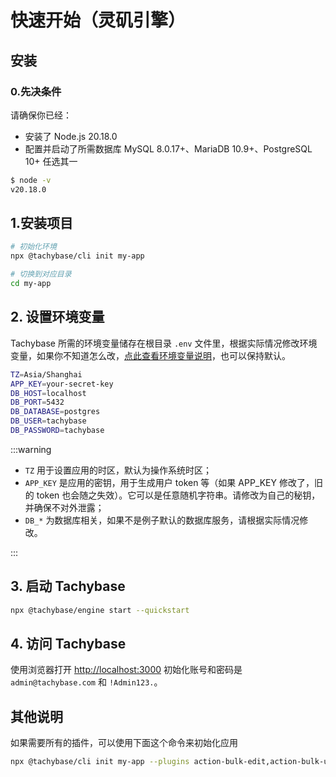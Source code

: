 # 快速开始（灵矶引擎）

## 安装

### 0.先决条件
 请确保你已经：

- 安装了 Node.js 20.18.0
- 配置并启动了所需数据库 MySQL 8.0.17+、MariaDB 10.9+、PostgreSQL 10+ 任选其一

 ```bash
$ node -v 
v20.18.0
 ```

## 1.安装项目

```bash
# 初始化环境
npx @tachybase/cli init my-app

# 切换到对应目录
cd my-app

```

## 2. 设置环境变量

Tachybase 所需的环境变量储存在根目录 `.env` 文件里，根据实际情况修改环境变量，如果你不知道怎么改，[点此查看环境变量说明](../env.md)，也可以保持默认。

```bash
TZ=Asia/Shanghai
APP_KEY=your-secret-key
DB_HOST=localhost
DB_PORT=5432
DB_DATABASE=postgres
DB_USER=tachybase
DB_PASSWORD=tachybase
```

:::warning

  - `TZ` 用于设置应用的时区，默认为操作系统时区；
  - `APP_KEY` 是应用的密钥，用于生成用户 token 等（如果 APP_KEY 修改了，旧的 token 也会随之失效）。它可以是任意随机字符串。请修改为自己的秘钥，并确保不对外泄露；
  - `DB_*` 为数据库相关，如果不是例子默认的数据库服务，请根据实际情况修改。

::: 

## 3. 启动 Tachybase

```bash
npx @tachybase/engine start --quickstart
```

## 4. 访问 Tachybase

使用浏览器打开 [http://localhost:3000](http://localhost:3000) 初始化账号和密码是 `admin@tachybase.com` 和 `!Admin123.`。


## 其他说明

如果需要所有的插件，可以使用下面这个命令来初始化应用

```bash
npx @tachybase/cli init my-app --plugins action-bulk-edit,action-bulk-update,action-custom-request,action-duplicate,action-export,action-import,action-print,block-calendar,block-charts,block-gantt,block-kanban,block-presentation,field-china-region,field-formula,field-sequence,field-encryption,log-viewer,otp,full-text-search,password-policy,auth-pages,manual-notification,adapter-bullmq,adapter-red-node,adapter-remix,api-keys,audit-logs,auth-cas,auth-dingtalk,auth-lark,auth-oidc,auth-saml,auth-sms,auth-wechat,auth-wecom,block-comments,block-map,block-step-form,data-source-common,demos-game-runesweeper,devtools,field-markdown-vditor,field-snapshot,hera,i18n-editor,multi-app,multi-app-share-collection,online-user,simple-cms,sub-accounts,theme-editor,workflow-approval,ai-chat,department,workflow-analysis,api-logs,ocr-convert
```
